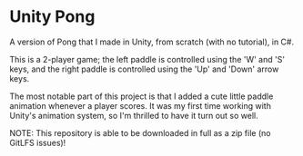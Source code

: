 # Unity Pong
A version of Pong that I made in Unity, from scratch (with no tutorial), in C#.

This is a 2-player game; the left paddle is controlled using the 'W' and 'S' keys, and the right paddle is controlled using the 'Up' and 'Down' arrow keys.

The most notable part of this project is that I added a cute little paddle animation whenever a player scores. It was my first time working with Unity's animation system, so I'm thrilled to have it turn out so well.

NOTE: This repository is able to be downloaded in full as a zip file (no GitLFS issues)!
